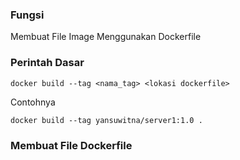 ### Fungsi

Membuat File Image Menggunakan Dockerfile

### Perintah Dasar

```
docker build --tag <nama_tag> <lokasi dockerfile>
```

Contohnya

```
docker build --tag yansuwitna/server1:1.0 .
```

### Membuat File Dockerfile

```

```
